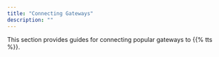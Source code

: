 ```yaml
---
title: "Connecting Gateways"
description: ""
---
```


This section provides guides for connecting popular gateways to {{% tts %}}.
